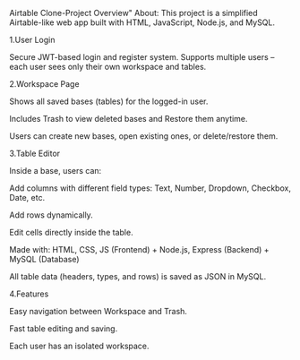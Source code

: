 Airtable Clone-Project Overview"
About:
This project is a simplified Airtable-like web app built with HTML, JavaScript, Node.js, and MySQL.

1.User Login

Secure JWT-based login and register system.
Supports multiple users – each user sees only their own workspace and tables.


2.Workspace Page

Shows all saved bases (tables) for the logged-in user.

Includes Trash to view deleted bases and Restore them anytime.

Users can create new bases, open existing ones, or delete/restore them.


3.Table Editor

Inside a base, users can:

Add columns with different field types: Text, Number, Dropdown, Checkbox, Date, etc.

Add rows dynamically.

Edit cells directly inside the table.

Made with: HTML, CSS, JS (Frontend) + Node.js, Express (Backend) + MySQL (Database)

All table data (headers, types, and rows) is saved as JSON in MySQL.



4.Features

Easy navigation between Workspace and Trash.

Fast table editing and saving.

Each user has an isolated workspace.

